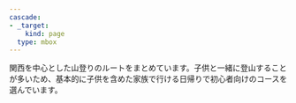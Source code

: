 ```yaml
---
cascade:
- _target:
    kind: page
  type: mbox
---
```


関西を中心とした山登りのルートをまとめています。子供と一緒に登山することが多いため、基本的に子供を含めた家族で行ける日帰りで初心者向けのコースを選んでいます。

